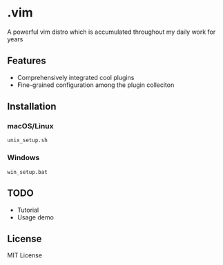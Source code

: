 # .vim

A powerful vim distro which is accumulated throughout my daily work for years

## Features

- Comprehensively integrated cool plugins
- Fine-grained configuration among the plugin colleciton

## Installation

### macOS/Linux
```
unix_setup.sh
```

### Windows
```
win_setup.bat
```

## TODO

- Tutorial
- Usage demo

## License

MIT License
